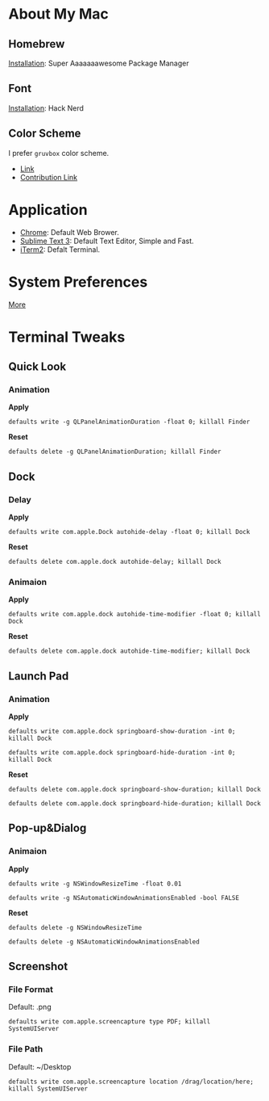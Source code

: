 # About My Mac

## Homebrew
[Installation](https://docs.brew.sh/Installation): Super Aaaaaaawesome Package Manager

## Font
[Installation](https://github.com/ryanoasis/nerd-fonts): Hack Nerd

## Color Scheme
I prefer `gruvbox` color scheme.
* [Link](https://github.com/morhetz/gruvbox)
* [Contribution Link](https://github.com/morhetz/gruvbox-contrib)


# Application
* [Chrome](./application/chrome/README.md): Default Web Brower.
* [Sublime Text 3](./application/sublime_text/README.md): Default Text Editor, Simple and Fast.
* [iTerm2](./application/iterm/README.md): Defalt Terminal.

# System Preferences
[More](system_preferences/README.md)

# Terminal Tweaks
## Quick Look
### Animation
**Apply**
```shell
defaults write -g QLPanelAnimationDuration -float 0; killall Finder
```
**Reset**
```shell
defaults delete -g QLPanelAnimationDuration; killall Finder
```
##  Dock
### Delay
**Apply**
```shell
defaults write com.apple.Dock autohide-delay -float 0; killall Dock
```
**Reset**
```shell
defaults delete com.apple.dock autohide-delay; killall Dock
```
### Animaion
**Apply**
```shell
defaults write com.apple.dock autohide-time-modifier -float 0; killall Dock
```
**Reset**
```shell
defaults delete com.apple.dock autohide-time-modifier; killall Dock
```
## Launch Pad
### Animation
**Apply**
```shell
defaults write com.apple.dock springboard-show-duration -int 0; killall Dock
```
```shell
defaults write com.apple.dock springboard-hide-duration -int 0; killall Dock
```
**Reset**
```shell
defaults delete com.apple.dock springboard-show-duration; killall Dock
```
```shell
defaults delete com.apple.dock springboard-hide-duration; killall Dock
```
## Pop-up&Dialog
### Animaion
**Apply**
```shell
defaults write -g NSWindowResizeTime -float 0.01
```
```shell
defaults write -g NSAutomaticWindowAnimationsEnabled -bool FALSE
```
**Reset**
```shell
defaults delete -g NSWindowResizeTime
```
```shell
defaults delete -g NSAutomaticWindowAnimationsEnabled
```
## Screenshot
###  File Format
Default: .png
```shell
defaults write com.apple.screencapture type PDF; killall SystemUIServer
```
### File Path
Default: ~/Desktop
```shell
defaults write com.apple.screencapture location /drag/location/here; killall SystemUIServer
```